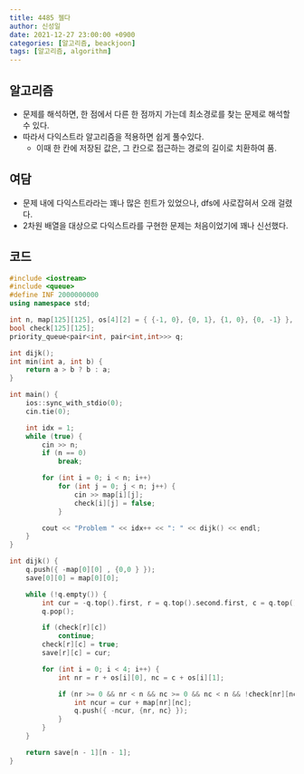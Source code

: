 ```yaml
---
title: 4485 젤다
author: 신성일
date: 2021-12-27 23:00:00 +0900
categories: [알고리즘, beackjoon]
tags: [알고리즘, algorithm]
---
```






## 알고리즘

- 문제를 해석하면, 한 점에서 다른 한 점까지 가는데 최소경로를 찾는 문제로 해석할 수 있다.
- 따라서 다익스트라 알고리즘을 적용하면 쉽게 풀수있다.
  - 이때 한 칸에 저장된 값은, 그 칸으로 접근하는 경로의 길이로 치환하여 품.



## 여담

- 문제 내에 다익스트라라는 꽤나 많은 힌트가 있었으나, dfs에 사로잡혀서 오래 걸렸다.
- 2차원 배열을 대상으로 다익스트라를 구현한 문제는 처음이었기에 꽤나 신선했다.



## 코드

```c++
#include <iostream>
#include <queue>
#define INF 2000000000
using namespace std;

int n, map[125][125], os[4][2] = { {-1, 0}, {0, 1}, {1, 0}, {0, -1} }, save[125][125];
bool check[125][125];
priority_queue<pair<int, pair<int,int>>> q;

int dijk();
int min(int a, int b) {
	return a > b ? b : a;
}

int main() {
	ios::sync_with_stdio(0);
	cin.tie(0);

	int idx = 1;
	while (true) {
		cin >> n;
		if (n == 0)
			break;

		for (int i = 0; i < n; i++)
			for (int j = 0; j < n; j++) {
				cin >> map[i][j];
				check[i][j] = false;
			}

		cout << "Problem " << idx++ << ": " << dijk() << endl;
	}
}

int dijk() {
	q.push({ -map[0][0] , {0,0 } });
	save[0][0] = map[0][0];

	while (!q.empty()) {
		int cur = -q.top().first, r = q.top().second.first, c = q.top().second.second;
		q.pop();

		if (check[r][c])
			continue;
		check[r][c] = true;
		save[r][c] = cur;

		for (int i = 0; i < 4; i++) {
			int nr = r + os[i][0], nc = c + os[i][1];

			if (nr >= 0 && nr < n && nc >= 0 && nc < n && !check[nr][nc]) {
 				int ncur = cur + map[nr][nc];
				q.push({ -ncur, {nr, nc} });
			}
		}
	}

	return save[n - 1][n - 1];
}
```

